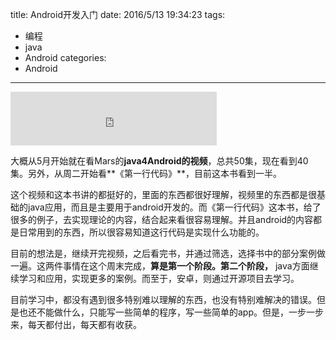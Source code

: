 title: Android开发入门
date: 2016/5/13 19:34:23
tags:
- 编程
- java
- Android
categories:
- Android
---

<iframe frameborder="no" border="0" marginwidth="0" marginheight="0" width=330 height=86 src="http://music.163.com/outchain/player?type=2&id=5041667&auto=1&height=66"></iframe>

大概从5月开始就在看Mars的**java4Android的视频**，总共50集，现在看到40集。另外，从周二开始看**《第一行代码》**，目前这本书看到一半。

<!-- more -->

这个视频和这本书讲的都挺好的，里面的东西都很好理解，视频里的东西都是很基础的java应用，而且是主要用于android开发的。而《第一行代码》这本书，给了很多的例子，去实现理论的内容，结合起来看很容易理解。并且android的内容都是日常用到的东西，所以很容易知道这行代码是实现什么功能的。

目前的想法是，继续开完视频，之后看完书，并通过筛选，选择书中的部分案例做一遍。这两件事情在这个周末完成，**算是第一个阶段。第二个阶段，** java方面继续学习和应用，实现更多的案例。而至于，安卓，则通过开源项目去学习。

目前学习中，都没有遇到很多特别难以理解的东西，也没有特别难解决的错误。但是也还不能做什么，只能写一些简单的程序，写一些简单的app。但是，一步一步来，每天都付出，每天都有收获。
